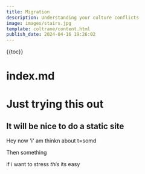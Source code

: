 ```yaml
---
title: Migration
description: Understanding your culture conflicts
image: images/stairs.jpg
template: coltrane/content.html
publish_date: 2024-04-16 19:26:02
---
```

{{toc}}

# index.md
# Just trying this out
## It will be nice to do a static site

Hey now 'i' am thinkn about t=somd

Then something

if i want to stress *this* its easy